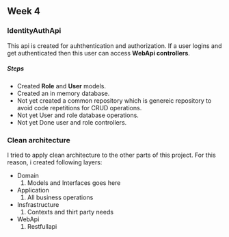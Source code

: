 ## Week 4

### IdentityAuthApi
This api is created for auhthentication and authorization. If a user logins and get authenticated then this user can access **WebApi controllers**. 

##### Steps
* Created **Role** and **User** models.
* Created an in memory database.
* Not yet created a common repository which is genereic repository to avoid code repetitions for CRUD operations.
* Not yet User and role database operations.
* Not yet Done user and role controllers.

### Clean architecture
I tried to apply clean architecture to the other parts of this project. For this reason, i created following layers:
* Domain
    1. Models and Interfaces goes here
* Application
    1. All business operations 
* Insfrastructure
    1. Contexts and thirt party needs
* WebApi
    1. Restfullapi
